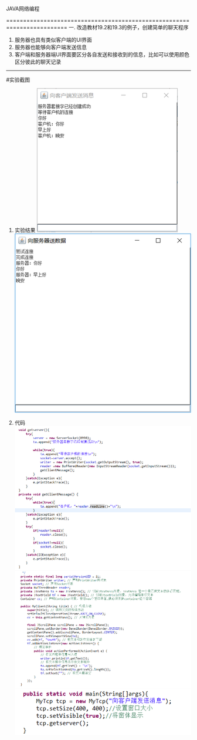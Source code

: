 JAVA网络编程

========================================================================
一. 改造教材19.2和19.3的例子，创建简单的聊天程序
1. 服务器也具有类似客户端的UI界面
2. 服务器也能够向客户端发送信息
3. 客户端和服务器端UI界面要区分各自发送和接收到的信息，比如可以使用颜色区分彼此的聊天记录


---------------------------------------------------------------------------------
#实验截图
1. 实验结果
![](https://github.com/123012015163/-/blob/master/GUI/img/4.png)
![](https://github.com/123012015163/-/blob/master/GUI/img/5.png)

2. 代码
![](https://github.com/123012015163/-/blob/master/GUI/img/1.png)
![](https://github.com/123012015163/-/blob/master/GUI/img/2.png)
![](https://github.com/123012015163/-/blob/master/GUI/img/3.png)

